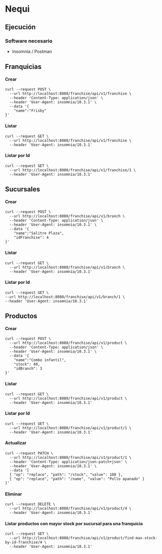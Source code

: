 # Nequi

## Ejecución

### Software necesario

* Insomnia / Postman

## Franquicias

#### Crear
```
curl --request POST \
  --url http://localhost:8080/franchise/api/v1/franchise \
  --header 'Content-Type: application/json' \
  --header 'User-Agent: insomnia/10.3.1' \
  --data '{
	"name":"Frisby"
}'
```

#### Listar
```
curl --request GET \
  --url http://localhost:8080/franchise/api/v1/franchise \
  --header 'User-Agent: insomnia/10.3.1'
```

#### Listar por Id
```
curl --request GET \
  --url http://localhost:8080/franchise/api/v1/franchise/1 \
  --header 'User-Agent: insomnia/10.3.1'
```

## Sucursales

#### Crear
```
curl --request POST \
  --url http://localhost:8080/franchise/api/v1/branch \
  --header 'Content-Type: application/json' \
  --header 'User-Agent: insomnia/10.3.1' \
  --data '{
	"name":"Salitre Plaza",
	"idFranchise": 4
}'
```

#### Listar
```
curl --request GET \
  --url http://localhost:8080/franchise/api/v1/branch \
  --header 'User-Agent: insomnia/10.3.1'
```
#### Listar por Id
```
curl --request GET \
--url http://localhost:8080/franchise/api/v1/branch/1 \
--header 'User-Agent: insomnia/10.3.1'
```

## Productos

#### Crear
```
curl --request POST \
  --url http://localhost:8080/franchise/api/v1/product \
  --header 'Content-Type: application/json' \
  --header 'User-Agent: insomnia/10.3.1' \
  --data '{
	"name":"Combo infantil",
	"stock": 40,
	"idBranch": 3
}'
```
#### Listar
```
curl --request GET \
  --url http://localhost:8080/franchise/api/v1/product \
  --header 'User-Agent: insomnia/10.3.1'
```
#### Listar por Id
```
curl --request GET \
  --url http://localhost:8080/franchise/api/v1/product/1 \
  --header 'User-Agent: insomnia/10.3.1'
```
#### Actualizar
```
curl --request PATCH \
  --url http://localhost:8080/franchise/api/v1/product/1 \
  --header 'Content-Type: application/json-patch+json' \
  --header 'User-Agent: insomnia/10.3.1' \
  --data '[
  { "op": "replace", "path": "/stock", "value": 100 },
  { "op": "replace", "path": "/name", "value": "Pollo apanado" }
]'
```
#### Eliminar
```
curl --request DELETE \
  --url http://localhost:8080/franchise/api/v1/product/4 \
  --header 'User-Agent: insomnia/10.3.1'
```
#### Listar productos con mayor stock por sucursal para una franquicia
```
curl --request GET \
  --url http://localhost:8080/franchise/api/v1/product/find-max-stock-by-id-franchise/4 \
  --header 'User-Agent: insomnia/10.3.1'
```